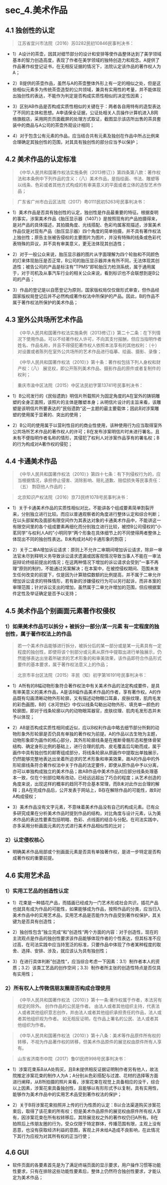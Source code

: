 # sec_4.美术作品
## 4.1 独创性的认定
> 江苏省宜兴市法院（2016）苏0282民初10846民事判决书：

- 1）A设计的茶壶，因其对细节部分的设计和安排等使作品整体达到了美学领域基本的智力创造高度，表现了作者在美学领域的独特创造力和观念。A提供了作品著作权登记证书，在无相反证据的情况下，法院认定该作品的著作权人为A；

- 2）B提供的茶壶作品，虽然与A的茶壶整体外形上有一定的相似之处，但是这些相似元素多为传统茶壶造型的公共领域，兼具有实用性的考量，并不能体现出独创性的表达，不能作为判定是否构成实质性相似的决定性因素；

- 3）区别AB作品是否构成实质性相似的关键在于：两者各自用特有的造型表达了不同的主体和思想。A申请保全证据，公证处相关人员操作计算机进入B网络旗舰店，采用网页页面截屏的处理方式取证，截图显示该店所出售的茶具套装中的商品与A公司的茶壶外观设计相同；

- 4）对于包含公有元素的作品，应当结合共有元素及独创在作品中所占比例来合理确定其独创性的范围，对其具有独创性的部分应当予以保护；

## 4.2 美术作品的认定标准
> 《中华人民共和国著作权法实施条例（2013修订）》第四条第八款：著作权法和本条例中下列作品的含义：（八）美术作品，是指绘画、书法、雕塑等以线条、色彩或者其他方式构成的有审美意义的平面或者立体的造型艺术作品；

> 广东省广州市白云区法院（2017）粤0111民初5263号民事判决书：

- 1）美术作品是否具有独创性的认定，独创性是作品最重要的特征。根据查明的事实，涉案美术作品《胎压显示器（1407）》是按照现有的产品拍摄得来，是对产品的具体描述，其拍摄角度、光线搭配、色彩均属客观描述，涉案美术作品仅是对现有产品（胎压显示器）四个角度的简单拍摄，并不具有著作权法上独创性；原告主张被告侵权的主要图片为图片，并没有特殊的线条或色彩代表特殊的异议，并不具有审美意义，更无法体现其创造性；

- 2）对于一般公众来说，胎压显示器的图片从字面理解为四个轮胎和不同颜色的灯来体现胎压是否正常，B公司的胎压显示器并未有所不同，无法体现其创造性；被告公司的产品是标注有”TPMS“即轮胎压力检测系统，属于通用属于，对于司机及从事汽车行业的相关公众来说，看到标识也不会联想到是B公司的产品；

- 3）作品的登记是以自愿登记为原则，国家版权局仅仅做形式审查，但作品经国家版权局登记后并不必然构成著作权法中所保护的产品。因此，B的作品不属于著作权法所保护的美术作品；

## 4.3 室外公共场所艺术作品
> 《中华人民共和国著作权法实施条例（2013修订）》第二十二条：在下列情况下使用作品，可以不经著作权人许可，不向其支付报酬，但应当指明作者姓名、作品名称，并且不得侵犯著作权人依照本法享有的其他权利：（十） 对设置或者陈列在室外公共场所的艺术作品进行临摹、绘画、摄影、录像； 

> 《中华人民共和国著作权法（2010）》第十条：著作权包括下列人身权和财产权：（八） 展览权，即公开陈列美术作品、摄影作品的原件或者复制件的权利； 

> 重庆市渝中区法院（2015）中区法民初字第13741号民事判决书：

- 1）B公司发行的《民俗遗韵》明信片所载照片为固定角度的A在室外的铸铜雕塑的全身正面照，该照片的主体是雕塑本身；从明信片设计的主旨来看，该雕塑是该明信片所要表达的”民俗遗韵“这一主题的最主要载体；因此B对涉案雕塑的使用属于显著的、突出的使用；

- 2）B公司的使用属于以营利性目的的商业性使用，该种使用行为应当取得室外公共场所艺术作品的著作权人的许可；B在发布涉案明信片时未进行署名，且未有不便指明作者名称的情形，其侵犯了权利人对涉案作品享有的署名权；B的行为构成对A著作权的侵犯；

## 4.4 卡通美术作品
> 《中华人民共和国著作权法（2010）》第四十七条：有下列侵权行为的，应当根据情况，承担停止侵害、消除影响、赔礼道歉、赔偿损失等民事责任：（五） 剽窃他人作品的；

> 北京知识产权法院（2016）京73民终1078号民事判决书：

- 1）关于卡通美术作品的实质性相似对比，不能讲各个组成要素简单割裂开来，分别独立进行比较。而应以普通观察者的角度进行整体认定和综合判断；在以头部架构及面部有限空间作为其表达对象的卡通美术作品中，不能讲这一有限空间里的各个组成要素再细化而分别独立进行比较，被控B公司侵权的”小茗同学“与权利人A的”小明同学“两个形象在具体细节上的不同使得两者整体上体现出不同的独创性表达。B未构成对A的卡通形象的剽窃；

- 2）关于二审A增加诉讼请求：原则上不允许二审期间增加诉讼请求，除非一审法官未尽到释明义务导致诉讼请求遗漏或因客观情况导致当事人不能在一审法庭辩论终结前提出的情况；在这两种情况下增加的诉讼请求会受到”一事不再理“原则的制约，不能通过另案解决；在本案中，在被控侵权期间、范围未发生任何改变的前提下，仅是因为计算赔偿数额的比例提高，并不属于二审允许增加诉讼请求的特殊情形，若有新的涉嫌侵权行为可以另行起诉，而非本案的审理范围；针对诉讼支出的增加，虽然属于二审允许增加的范围，但应根据案件定性及举证确定是否予以支持；

## 4.5 美术作品个别画面元素著作权侵权
### 1）如果美术作品可以拆分 + 被拆分一部分/某一元素 有一定程度的独创性，属于著作权法上的作品
> 若一个美术作品能够进行拆分，被拆分后的某一部分或是某一元素具有一定程度的独创性，即使将该个别部分或元素从原作中提取出进行单独展示，仍然能够表达出坐着所破求的艺术形象的和审美效果，该作品即符合作品形式要件的基本要求，属于著作权法意义上的作品；

> 北京市丰台区法院（2015）丰民（知）初字第16191号民事判决书：

- 1）A所有的8幅动物形象符合著作权法中有关美术作品的法定构成要件，是具有审美意义的美术作品，A是该8幅作品美术作品的作者，享有著作权。A的作品既有勾画清晰动物外形轮廓，又有描述动物眼口耳鼻，皮肤纹理，肌肉毛发的彩色画图，B的《冰河世纪》中仅以线条勾勒出动物外形、填充单一颜色的轮廓图，即对于线条轮廓以内的动物眼耳器官，皮肤纹理、肌肉毛发形态并未予以体现；

- 2）AB是否构成实质性相同或近似，应以B权利作品中略去细节部分所剩的动物形象外形轮廓是否仍具有单独的著作权为前提。A的作品以古生物为主题，动物形象即为画作的核心部分，其外形轮廓线条是在推断骨骼形态和整体骨架结构、确定身形比例的基础上，进行合理的肌肉、皮毛覆盖后勾勒而成，属于画作中具有独创性的邮寄组成部分，将线条轮廓从原画作中提取出单独展示，仍然能够完整地表达出坐着所迫求的艺术形象和审美效果，故A的作品中的外形轮廓线条符合著作权法中关于作品的法定要件，即使从原作品中予以分离，亦可以单独构成独立的美术作品；故AB作品中美术作品对应部分线条处理基本一致，仅在个别部位略有改动，已经远远超出了巧合的程度；从艺术创造的角度来说，出现这样的概率的趋同不符合基本常理，而B未对此作出合理的解释；且A在完成作品后，公开发表于网站上，B存在解除作品的可能性，故B对A构成侵权；

- 3）美术作品没有文字元素，不意味着美术作品没有自己的构成元素。已有众多研究成果在分析美术作品时提到作品的结构，对比角度与设计元素，认为美术作品的表达性要素包括明暗、色彩、点线面的结合与分配。在司法实践中，亦多采用分析画面元素的方式进行美术作品相似性的比对；

### 2）认定侵权核心
- 明确美术作品局部或个别画面元素是否具有单独著作权，是进一步特定是否构成著作权的重要前提。

## 4.6 实用艺术品
### 1）实用工艺品的创造性认定
- 1）花束是一种插花产品，而插画已经成为一门艺术形成社会共识，插花产品也就具有成为作品的可能性，如果能够成为作品，按照作品的分类，应当归入美术作品中的实用艺术品，实用艺术品是否能作为作品受到著作权保护，其关键为是否具有创造性；

- 2）独创性包含”独立完成“和”创造性“两个方面的内容：对于创造性，现在的主流观点是作品的独创性要求该作品能够体现作者的个性表达，但其标准不应过高，在司法实践中应当持宽泛的标准，只要作品中体现了作者某种程度的取舍、选择、安排、涉及，就应该认为具有独创性；

- 3）在进行具体判断”创造性“，应当综合考虑一下因素：3.1）制作者本人的资质；3.2）该类工艺品的创作空间；3.3）制作者所主张的创造性特点是否仅具有实用性；

### 2）所有权人上传微信朋友圈是否构成合理使用
> 《中华人民共和国著作权法（2010）》第十一条:著作权属于作者，本法另有规定的除外。 
创作作品的公民是作者。 
由法人或者其他组织主持，代表法人或者其他组织意志创作，并由法人或者其他组织承担责任的作品，法人或者其他组织视为作者。 
如无相反证明，在作品上署名的公民、法人或者其他组织为作者。

> 《中华人民共和国著作权法（2010）》第十八条：美术等作品原件所有权的转移，不视为作品著作权的转移，但美术作品原件的展览权由原件所有人享有。

> 山东省济南市中院（2017）鲁01民终998号民事判决书：

- 1）涉案花束系B从A处购买，且B未提供相反证据证明制作者另有他人，故法院推定涉案花束的制作人为A；A分别从色彩搭配与过渡、花材的选择等方面进行阐释，从B所拍摄的照片来看，涉案花束在视觉上具备相应的没干，综合以上因素，涉案花束具备独创性，且能够以有形形式予以复制，具有实用性，能够作为美术作品中的实用艺术品受到著作权法的保护；

- 2）关于B将涉案花束拍照并上传的行为性质的认定：B以合法渠道购买涉案花束后，取得了该花束的所有权；但是美术作品原件的展览权由原件所有权人享有，因涉案花束在所有权转移后，其除展览权之外的著作权仍归A所有。B在拍照后上传朋友圈的行为，受众仅限于特定群体，传播范围有限，主观上没有恶意，也没有获取经济利益的意图，客观上并未给A造成不良影响，在此情况下其行为应视为对其所有权的正当行使；

## 4.6 GUI
- 软件页面的各要素首先是为了满足终端页面的显示要求，用户操作习惯等功能性要求，只有在排除这些功能性要素后，整体上仍然符合独创性要求，才能认定为美术作品；

